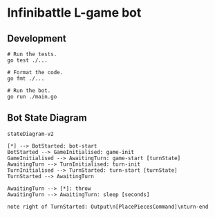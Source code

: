 # Infinibattle L-game bot

## Development

```shell
# Run the tests.
go test ./...

# Format the code.
go fmt ./...

# Run the bot.
go run ./main.go
```

## Bot State Diagram

```mermaid
stateDiagram-v2

[*] --> BotStarted: bot-start
BotStarted --> GameInitialised: game-init
GameInitialised --> AwaitingTurn: game-start [turnState]
AwaitingTurn --> TurnInitialised: turn-init
TurnInitialised --> TurnStarted: turn-start [turnState]
TurnStarted --> AwaitingTurn

AwaitingTurn --> [*]: throw
AwaitingTurn --> AwaitingTurn: sleep [seconds]

note right of TurnStarted: Output\n[PlacePiecesCommand]\nturn-end

```
